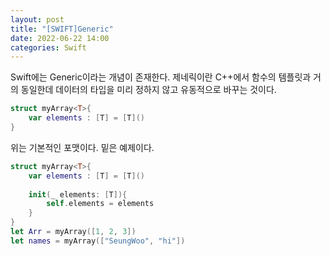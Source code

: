 ```yaml
---
layout: post
title: "[SWIFT]Generic"
date: 2022-06-22 14:00
categories: Swift
---
```

Swift에는 Generic이라는 개념이 존재한다. 제네릭이란 C++에서 함수의 템플릿과 거의 동일한데 데이터의 타입을 미리 정하지 않고 유동적으로 바꾸는 것이다.  
```swift
struct myArray<T>{
    var elements : [T] = [T]()
}
```
위는 기본적인 포맷이다. 밑은 예제이다.
```swift
struct myArray<T>{
    var elements : [T] = [T]()
    
    init(_ elements: [T]){
        self.elements = elements
    }
}
let Arr = myArray([1, 2, 3])
let names = myArray(["SeungWoo", "hi"])
```
